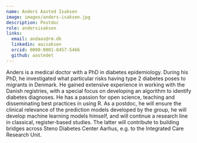 ```yaml
---
name: Anders Aasted Isaksen
image: images/anders-isaksen.jpg
description: Postdoc
role: andersisaksen
links:
  email: andaas@rm.dk
  linkedin: aaisaksen
  orcid: 0000-0001-8457-5466
  github: aastedet 
---
```


Anders is a medical doctor with a PhD in diabetes epidemiology. During his PhD, he investigated what particular risks having type 2 diabetes poses to migrants in Denmark. He gained extensive experience in working with the Danish registries, with a special focus on developing an algorithm to identify diabetes diagnoses. He has a passion for open science, teaching and disseminating best practices in using R. As a postdoc, he will ensure the clinical relevance of the prediction models developed by the group, he will develop machine learning models himself, and will continue a research line in classical, register-based studies. The latter will contribute to building bridges across Steno Diabetes Center Aarhus, e.g. to the Integrated Care Research Unit.
